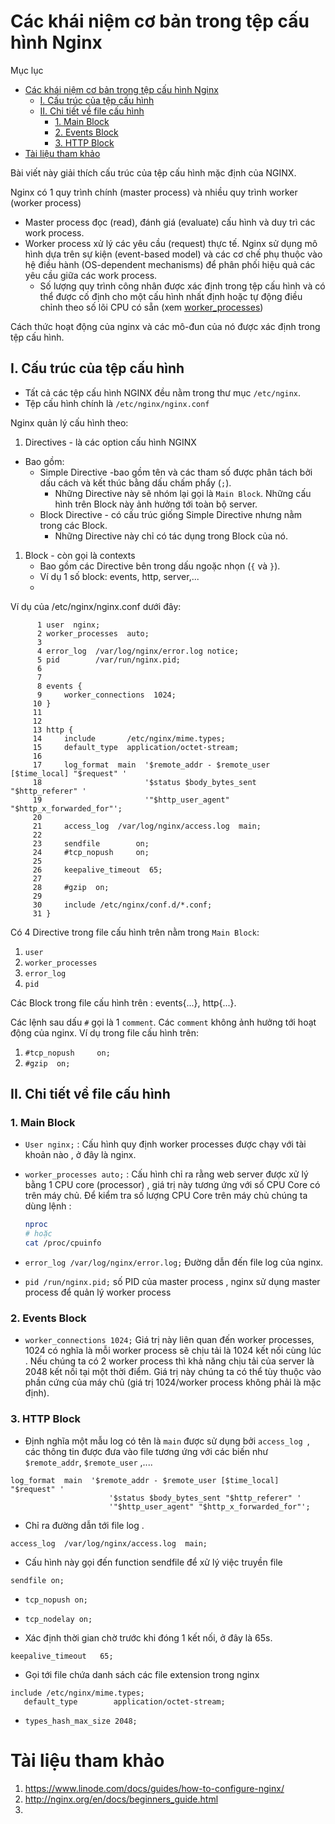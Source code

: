 # Các khái niệm cơ bản trong tệp cấu hình Nginx

Mục lục
- [Các khái niệm cơ bản trong tệp cấu hình Nginx](#các-khái-niệm-cơ-bản-trong-tệp-cấu-hình-nginx)
  - [I. Cấu trúc của tệp cấu hình](#i-cấu-trúc-của-tệp-cấu-hình)
  - [II. Chi tiết về file cấu hình](#ii-chi-tiết-về-file-cấu-hình)
    - [1. Main Block](#1-main-block)
    - [2. Events Block](#2-events-block)
    - [3. HTTP Block](#3-http-block)
- [Tài liệu tham khảo](#tài-liệu-tham-khảo)

Bài viết này giải thích cấu trúc của  tệp cấu hình mặc định của NGINX.

Nginx có 1 quy trình chính (master process) và nhiều quy trình worker (worker process)
- Master process đọc (read), đánh giá (evaluate) cấu hình và duy trì các work process.
- Worker process xử lý các yêu cầu (request) thực tế. Nginx sử dụng mô hình dựa trên sự kiện (event-based model) và các cơ chế phụ thuộc vào hệ điều hành (OS-dependent mechanisms) để phân phối hiệu quả các yêu cầu giữa các work process.
  - Số lượng quy trình công nhân được xác định trong tệp cấu hình và có thể được cố định cho một cấu hình nhất định hoặc tự động điều chỉnh theo số lõi CPU có sẵn (xem [worker_processes](#1-main-block))

Cách thức hoạt động của nginx và các mô-đun của nó được xác định trong tệp cấu hình. 
## I. Cấu trúc của tệp cấu hình
- Tất cả các tệp cấu hình NGINX đều nằm trong thư mục `/etc/nginx`.
- Tệp cấu hình chính là `/etc/nginx/nginx.conf`

Nginx quản lý cấu hình theo:
1. Directives - là các option cấu hình NGINX
- Bao gồm:
   - Simple Directive -bao gồm tên và các tham số được phân tách bởi dấu cách và kết thúc bằng dấu chấm phẩy (`;`).
      - Những Directive này sẽ nhóm lại gọi là `Main Block`. Những cấu hình trên Block này ảnh hưởng tới toàn bộ server.
   - Block Directive - có cấu trúc giống Simple Directive nhưng nằm trong các Block.
     - Những Directive này chỉ có tác dụng trong Block của nó.
1. Block - còn gọi là contexts
    - Bao gồm các Directive bên trong dấu ngoặc nhọn (`{` và `}`).
    - Ví dụ 1 số block: events, http, server,...
    - 

Ví dụ của /etc/nginx/nginx.conf dưới đây:
```
      1 user  nginx;
      2 worker_processes  auto;
      3
      4 error_log  /var/log/nginx/error.log notice;
      5 pid        /var/run/nginx.pid;
      6
      7
      8 events {
      9     worker_connections  1024;
     10 }
     11
     12
     13 http {
     14     include       /etc/nginx/mime.types;
     15     default_type  application/octet-stream;
     16
     17     log_format  main  '$remote_addr - $remote_user [$time_local] "$request" '
     18                       '$status $body_bytes_sent "$http_referer" '
     19                       '"$http_user_agent" "$http_x_forwarded_for"';
     20
     21     access_log  /var/log/nginx/access.log  main;
     22
     23     sendfile        on;
     24     #tcp_nopush     on;
     25
     26     keepalive_timeout  65;
     27
     28     #gzip  on;
     29
     30     include /etc/nginx/conf.d/*.conf;
     31 }

```

Có 4 Directive trong file cấu hình trên nằm trong `Main Block`:
1. `user`
2. `worker_processes`
3. `error_log`
4. `pid`

Các Block trong file cấu hình trên : events{...}, http{...}.

Các lệnh sau dấu `#` gọi là 1 `comment`. Các `comment` không ảnh hưởng tới hoạt động của nginx. Ví dụ trong file cấu hình trên:
1. `#tcp_nopush     on;`
2. `#gzip  on;`

## II. Chi tiết về file cấu hình
### 1. Main Block
- `User nginx;` : Cấu hình quy định worker processes được chạy với tài khoản nào , ở đây là nginx.

- `worker_processes auto;` : Cấu hình chỉ ra rằng web server được xử lý bằng 1 CPU core (processor) , giá trị này tương ứng với số CPU Core có trên máy chủ. Để kiểm tra số lượng CPU Core trên máy chủ chúng ta dùng lệnh :

    ```sh
    nproc
    # hoặc 
    cat /proc/cpuinfo
    ```

- `error_log /var/log/nginx/error.log;` Đường dẫn đến file log của nginx.

- `pid /run/nginx.pid;` số PID của master process , nginx sử dụng master process để quản lý worker process

### 2. Events Block
- `worker_connections 1024;` Giá trị này liên quan đến worker processes, 1024 có nghĩa là mỗi worker process sẽ chịu tải là 1024 kết nối cùng lúc . Nếu chúng ta có 2 worker process thì khả năng chịu tải của server là 2048 kết nối tại một thời điểm. Giá trị này chúng ta có thể tùy thuộc vào phần cứng của máy chủ (giá trị 1024/worker process không phải là mặc định).

### 3. HTTP Block

- Định nghĩa một mẫu log có tên là `main` được sử dụng bởi `access_log `, các thông tin được đưa vào file tương ứng với các 
    biến như `$remote_addr`, `$remote_user` ,....
```
log_format  main  '$remote_addr - $remote_user [$time_local] "$request" '
                      '$status $body_bytes_sent "$http_referer" '
                      '"$http_user_agent" "$http_x_forwarded_for"';
```

- Chỉ ra đường dẫn tới file log .
```
access_log  /var/log/nginx/access.log  main;
```

- Cấu hình này gọi đến function sendfile để xử lý việc truyền file
```
sendfile on;
``` 

- `tcp_nopush on;` 

- `tcp_nodelay on;`

- Xác định thời gian chờ trước khi đóng 1 kết nối, ở đây là 65s.

```
keepalive_timeout   65;
```
-  Gọi tới file chứa danh sách các file extension trong nginx
```
include /etc/nginx/mime.types;
   default_type        application/octet-stream;
```

- `types_hash_max_size 2048;`

# Tài liệu tham khảo

1. https://www.linode.com/docs/guides/how-to-configure-nginx/
2. http://nginx.org/en/docs/beginners_guide.html
3. 